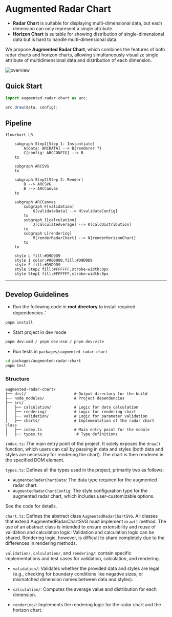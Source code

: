 # Augmented Radar Chart

- **Radar Chart** is suitable for displaying multi-dimensional data, but each dimension can only represent a single attribute.
- **Horizon Chart** is suitable for showing distribution of single-dimensional data but is hard to handle multi-dimensional data.


We propose **Augmented Radar Chart**, which combines the features of both radar charts and horizon charts, allowing simultaneously visualize single attribute of multidimensional data and distribution of each dimension.

![overview](https://github.com/user-attachments/assets/344ecd79-3ec8-4af5-a013-f19fa270fd33)

## Quick Start

```typescript
import augmented-radar-chart as arc;

arc.draw(data, config);
```
## Pipeline

```mermaid
flowchart LR

    subgraph Step1[Step 1: Instantiate]
        A[data: ARCDATA] --> B{renderer ?}
        C[config: ARCCONFIG] --> B
    to

    subgraph ARCSVG
    to

    subgraph Step2[Step 2: Render]
        B --> ARCSVG
        B --> ARCCanvas
    to

    subgraph ARCCanvas
        subgraph F[validation]
            G[validateData] --> H[validateConfig]
        to
        subgraph I[calculation]
            J[calculateAverage] --> K[calcDistribution]
        to
        subgraph L[rendering]
            M[renderRadarChart] --> N[renderHorizonChart]
        to
    to

    style L fill:#D9D9D9
    style I color:#000000,fill:#D9D9D9
    style F fill:#D9D9D9
    style Step2 fill:#FFFFFF,stroke-width:0px
    style Step1 fill:#FFFFFF,stroke-width:0px
```

---
## Develop Guidelines
- Run the following code in **root directory** to install required dependencies：
```bash
pnpm install
```
- Start project in dev mode
```bash
pnpm dev:umd / pnpm dev:esm / pnpm dev:vite
```
- Run tests in `packages/augmented-radar-chart`
```bash
cd packages/augmented-radar-chart
pnpm test
```

### Structure

```text
augmented-radar-chart/
├── dist/                     # Output directory for the build
├── node_modules/             # Project dependencies
├── src/
│   ├── calculation/          # Logic for data calculation
│   ├── rendering/            # Logic for rendering chart 
│   ├── validation/           # Logic for parameter validation
│   ├── charts/               # Implementation of the radar chart class
│   ├── index.ts              # Main entry point for the module
│   ├── types.ts               # Type definitions

```

`index.ts`: The main entry point of the project. It solely exposes the `draw()` function, which users can call by passing in data and styles (both data and styles are necessary for rendering the chart). The chart is then rendered in the specified DOM element.

`types.ts`: Defines all the types used in the project, primarily two as follows:
- `AugmentedRadarChartData`: The data type required for the augmented radar chart.
- `AugmentedRadarChartConfig`: The style configuration type for the augmented radar chart, which includes user-customizable options. 

See the code for details.

`chart.ts`: Defines the abstract class `AugmentedRadarChartSVG`. All classes that extend AugmentedRadarChartSVG must implement `draw()` method. The use of an abstract class is intended to ensure extensibility and reuse of validation and calculation logic:
Validation and calculation logic can be shared. Rendering logic, however, is difficult to share completely due to the differences in rendering methods.

`validation/`, `calculation/`, and `rendering/`: contain specific implementations and test cases for validation, calculation, and rendering.

- `validation/`: Validates whether the provided data and styles are legal (e.g., checking for boundary conditions like negative sizes, or mismatched dimension names between data and styles).

- `calculation/`: Computes the average value and distribution for each dimension.

- `rendering/`: Implements the rendering logic for the radar chart and the horizon chart.
